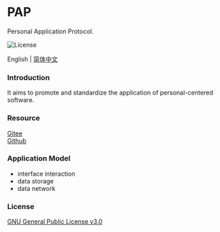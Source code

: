 # PAP

Personal Application Protocol.

![License](https://img.shields.io/badge/license-GPL%20v3-blue)

English | [简体中文](./README_zh.md)

### Introduction

It aims to promote and standardize the application of personal-centered software.

### Resource

[Gitee](https://gitee.com/dfz/PAP)  
[Github](https://github.com/xxyjskx1987/PAP)

### Application Model

- interface interaction  
- data storage  
- data network

### License

[GNU General Public License v3.0](./LICENSE)
